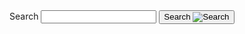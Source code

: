 
<section aria-label="Search component">
  <form class="usa-search" role="search">
    <label class="usa-sr-only" for="search-field">Search</label>
    <input class="usa-input" id="search-field" type="search" name="search" />
    <button class="usa-button" type="submit">
      <span class="usa-search__submit-text">Search </span
      ><img
        src="/assets/img/usa-icons-bg/search--white.svg"
        class="usa-search__submit-icon"
        alt="Search"
      />
    </button>
  </form>
</section>